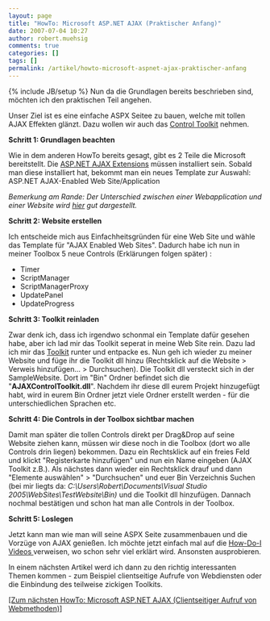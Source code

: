 ```yaml
---
layout: page
title: "HowTo: Microsoft ASP.NET AJAX (Praktischer Anfang)"
date: 2007-07-04 10:27
author: robert.muehsig
comments: true
categories: []
tags: []
permalink: /artikel/howto-microsoft-aspnet-ajax-praktischer-anfang
---
```

{% include JB/setup %}
Nun da die Grundlagen bereits beschrieben sind, möchten ich den praktischen Teil angehen.

Unser Ziel ist es eine einfache ASPX Seitee zu bauen, welche mit tollen AJAX Effekten glänzt. Dazu wollen wir auch das <a target="_blank" href="http://www.codeplex.com/AtlasControlToolkit/Release/ProjectReleases.aspx?ReleaseId=4923" title="AJAX Control Toolkit">Control Toolkit</a> nehmen.

<strong>Schritt 1: Grundlagen beachten</strong>

Wie in dem anderen HowTo bereits gesagt, gibt es 2 Teile die Microsoft bereitstellt. Die <a target="_blank" href="http://www.microsoft.com/downloads/details.aspx?FamilyID=ca9d90fa-e8c9-42e3-aa19-08e2c027f5d6&amp;displaylang=en" title="ASP.NET AJAX Extensions">ASP.NET AJAX Extensions</a> müssen installiert sein.
Sobald man diese installiert hat, bekommt man ein neues Template zur Auswahl: ASP.NET AJAX-Enabled Web Site/Application

<em>Bemerkung am Rande:
Der Unterschied zwischen einer Webapplication und einer Website wird <a target="_blank" href="http://blogs.vertigo.com/personal/swarren/Blog/Lists/Posts/Post.aspx?ID=10" title="Unterschied zwischen Web Site und Web Application">hier</a> gut dargestellt.</em>

<strong>Schritt 2: Website erstellen</strong>

Ich entscheide mich aus Einfachheitsgründen für eine Web Site und wähle das Template für "AJAX Enabled Web Sites".
Dadurch habe ich nun in meiner Toolbox 5 neue Controls (Erklärungen folgen später) :
- Timer
- ScriptManager
- ScriptManagerProxy
- UpdatePanel
- UpdateProgress

<strong>Schritt 3: Toolkit reinladen</strong>

Zwar denk ich, dass ich irgendwo schonmal ein Template dafür gesehen habe, aber ich lad mir das Toolkit seperat in meine Web Site rein. Dazu lad ich mir das <a target="_blank" href="http://www.codeplex.com/AtlasControlToolkit/Release/ProjectReleases.aspx?ReleaseId=4923" title="Toolkit download">Toolkit</a> runter und entpacke es.
Nun geh ich wieder zu meiner Website und füge ihr die Toolkit dll hinzu (Rechtsklick auf die Website &gt; Verweis hinzufügen... &gt; Durchsuchen). Die Toolkit dll versteckt sich in der SampleWebsite. Dort im "Bin" Ordner befindet sich die "<strong>AJAXControlToolkit.dll</strong>".
Nachdem ihr diese dll eurem Projekt hinzugefügt habt, wird in eurem Bin Ordner jetzt viele Ordner erstellt werden - für die unterschiedlichen Sprachen etc.

<strong>Schritt 4: Die Controls in der Toolbox sichtbar machen</strong>

Damit man später die tollen Controls direkt per Drag&amp;Drop auf seine Website ziehen kann, müssen wir diese noch in die Toolbox (dort wo alle Controls drin liegen) bekommen.
Dazu ein Rechtsklick auf ein freies Feld und klickt "Registerkarte hinzufügen" und nun ein Name eingeben (AJAX Toolkit z.B.).
Als nächstes dann wieder ein Rechtsklick drauf und dann "Elemente auswählen" &gt; "Durchsuchen" und euer Bin Verzeichnis Suchen (bei mir liegts da: <em>C:\Users\Robert\Documents\Visual Studio 2005\WebSites\TestWebsite\Bin)</em> und die Toolkit dll hinzufügen. Dannach nochmal bestätigen und schon hat man alle Controls in der Toolbox.

<strong>Schritt 5: Loslegen</strong>

Jetzt kann man wie man will seine ASPX Seite zusammenbauen und die Vorzüge von AJAX genießen. Ich möchte jetzt einfach mal auf die <a target="_blank" href="http://www.asp.net/learn/videos/default.aspx?tabid=63" title="How-Do-I with AJAX ASP.NET">How-Do-I Videos </a>verweisen, wo schon sehr viel erklärt wird. Ansonsten ausprobieren.

In einem nächsten Artikel werd ich dann zu den richtig interessanten Themen kommen - zum Beispiel clientseitige Aufrufe von Webdiensten oder die Einbindung des teilweise zickigen Toolkits.

<a href="{{BASE_PATH}}/artikel/howto-microsoft-aspnet-ajax-clientseitiger-aufruf-von-webmethoden/" title="Microsoft ASP.NET AJAX (Clientseitiger Aufurf von Webmethoden)">[Zum nächsten HowTo: Microsoft ASP.NET AJAX (Clientseitiger Aufruf von Webmethoden)]</a>
